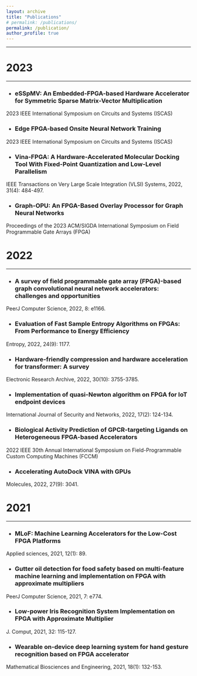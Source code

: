 ```yaml
---
layout: archive
title: "Publications"
# permalink: /publications/
permalink: /publication/
author_profile: true
---
```


------

2023 
====== 
------

* ### eSSpMV: An Embedded-FPGA-based Hardware Accelerator for Symmetric Sparse Matrix-Vector Multiplication
2023 IEEE International Symposium on Circuits and Systems (ISCAS)

* ### Edge FPGA-based Onsite Neural Network Training
2023 IEEE International Symposium on Circuits and Systems (ISCAS)

* ### Vina-FPGA: A Hardware-Accelerated Molecular Docking Tool With Fixed-Point Quantization and Low-Level Parallelism
IEEE Transactions on Very Large Scale Integration (VLSI) Systems, 2022, 31(4): 484-497.

* ### Graph-OPU: An FPGA-Based Overlay Processor for Graph Neural Networks
Proceedings of the 2023 ACM/SIGDA International Symposium on Field Programmable Gate Arrays (FPGA)


2022 
====== 
------

* ### A survey of field programmable gate array (FPGA)-based graph convolutional neural network accelerators: challenges and opportunities
PeerJ Computer Science, 2022, 8: e1166.

* ### Evaluation of Fast Sample Entropy Algorithms on FPGAs: From Performance to Energy Efficiency
Entropy, 2022, 24(9): 1177.

* ### Hardware-friendly compression and hardware acceleration for transformer: A survey
Electronic Research Archive, 2022, 30(10): 3755-3785.

* ### Implementation of quasi-Newton algorithm on FPGA for IoT endpoint devices
International Journal of Security and Networks, 2022, 17(2): 124-134.

* ### Biological Activity Prediction of GPCR-targeting Ligands on Heterogeneous FPGA-based Accelerators
2022 IEEE 30th Annual International Symposium on Field-Programmable Custom Computing Machines (FCCM)

* ### Accelerating AutoDock VINA with GPUs
Molecules, 2022, 27(9): 3041.


2021 
====== 
------

* ### MLoF: Machine Learning Accelerators for the Low-Cost FPGA Platforms
Applied sciences, 2021, 12(1): 89.

* ### Gutter oil detection for food safety based on multi-feature machine learning and implementation on FPGA with approximate multipliers
PeerJ Computer Science, 2021, 7: e774.

* ### Low-power Iris Recognition System Implementation on FPGA with Approximate Multiplier
J. Comput, 2021, 32: 115-127.

* ### Wearable on-device deep learning system for hand gesture recognition based on FPGA accelerator
Mathematical Biosciences and Engineering, 2021, 18(1): 132-153.

